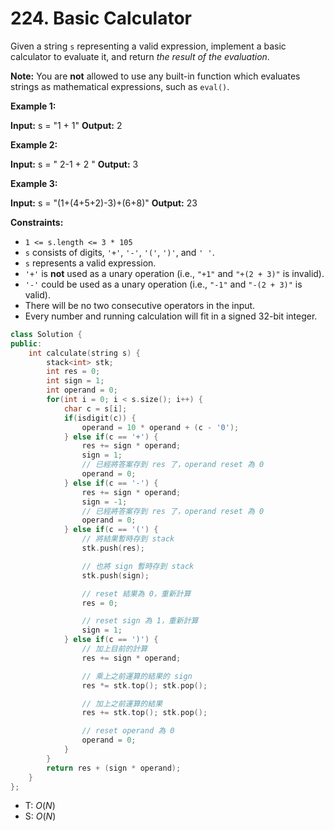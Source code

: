 # 224. Basic Calculator

Given a string `s` representing a valid expression, implement a basic calculator to evaluate it, and return _the result of the evaluation_.

**Note:** You are **not** allowed to use any built-in function which evaluates strings as mathematical expressions, such as `eval()`.

**Example 1:**

**Input:** s = "1 + 1"
**Output:** 2

**Example 2:**

**Input:** s = " 2-1 + 2 "
**Output:** 3

**Example 3:**

**Input:** s = "(1+(4+5+2)-3)+(6+8)"
**Output:** 23

**Constraints:**

- `1 <= s.length <= 3 * 105`
- `s` consists of digits, `'+'`, `'-'`, `'('`, `')'`, and `' '`.
- `s` represents a valid expression.
- `'+'` is **not** used as a unary operation (i.e., `"+1"` and `"+(2 + 3)"` is invalid).
- `'-'` could be used as a unary operation (i.e., `"-1"` and `"-(2 + 3)"` is valid).
- There will be no two consecutive operators in the input.
- Every number and running calculation will fit in a signed 32-bit integer.

```cpp
class Solution {
public:
    int calculate(string s) {
        stack<int> stk;
        int res = 0;
        int sign = 1;
        int operand = 0;
        for(int i = 0; i < s.size(); i++) {
            char c = s[i];
            if(isdigit(c)) {
                operand = 10 * operand + (c - '0');
            } else if(c == '+') {
                res += sign * operand;
                sign = 1;
                // 已經將答案存到 res 了，operand reset 為 0
                operand = 0;
            } else if(c == '-') {
                res += sign * operand;
                sign = -1;
                // 已經將答案存到 res 了，operand reset 為 0
                operand = 0;
            } else if(c == '(') {
                // 將結果暫時存到 stack
                stk.push(res);

                // 也將 sign 暫時存到 stack
                stk.push(sign);

                // reset 結果為 0，重新計算
                res = 0;

                // reset sign 為 1，重新計算
                sign = 1;
            } else if(c == ')') {
                // 加上目前的計算
                res += sign * operand;

                // 乘上之前運算的結果的 sign
                res *= stk.top(); stk.pop();

                // 加上之前運算的結果
                res += stk.top(); stk.pop();

                // reset operand 為 0
                operand = 0;
            }
        }
        return res + (sign * operand);
    }
};
```


- T: $O(N)$
- S: $O(N)$

